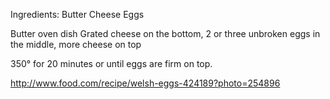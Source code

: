 Ingredients:
Butter
Cheese
Eggs

Butter oven dish
Grated cheese on the bottom, 2 or three unbroken eggs in the middle, more cheese on top

350° for 20 minutes or until eggs are firm on top. 

http://www.food.com/recipe/welsh-eggs-424189?photo=254896